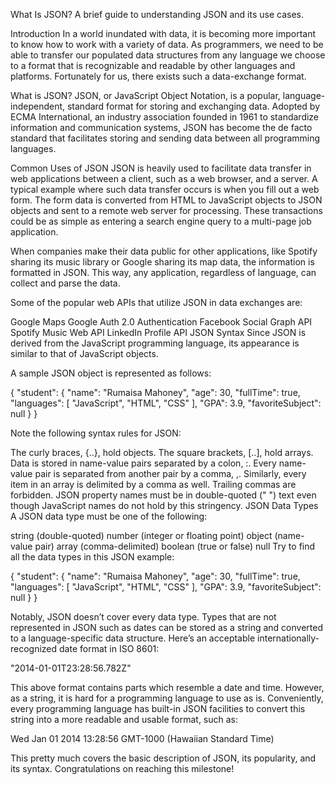 What Is JSON?
A brief guide to understanding JSON and its use cases.

Introduction
In a world inundated with data, it is becoming more important to know how to work with a variety of data. As programmers, we need to be able to transfer our populated data structures from any language we choose to a format that is recognizable and readable by other languages and platforms. Fortunately for us, there exists such a data-exchange format.

What is JSON?
JSON, or JavaScript Object Notation, is a popular, language-independent, standard format for storing and exchanging data. Adopted by ECMA International, an industry association founded in 1961 to standardize information and communication systems, JSON has become the de facto standard that facilitates storing and sending data between all programming languages.

Common Uses of JSON
JSON is heavily used to facilitate data transfer in web applications between a client, such as a web browser, and a server. A typical example where such data transfer occurs is when you fill out a web form. The form data is converted from HTML to JavaScript objects to JSON objects and sent to a remote web server for processing. These transactions could be as simple as entering a search engine query to a multi-page job application.

When companies make their data public for other applications, like Spotify sharing its music library or Google sharing its map data, the information is formatted in JSON. This way, any application, regardless of language, can collect and parse the data.

Some of the popular web APIs that utilize JSON in data exchanges are:

Google Maps
Google Auth 2.0 Authentication
Facebook Social Graph API
Spotify Music Web API
LinkedIn Profile API
JSON Syntax
Since JSON is derived from the JavaScript programming language, its appearance is similar to that of JavaScript objects.

A sample JSON object is represented as follows:

{
  "student": {
    "name": "Rumaisa Mahoney",
    "age": 30,
    "fullTime": true,
    "languages": [ "JavaScript", "HTML", "CSS" ],
    "GPA": 3.9,
    "favoriteSubject": null
  }
}

Note the following syntax rules for JSON:

The curly braces, {..}, hold objects.
The square brackets, [..], hold arrays.
Data is stored in name-value pairs separated by a colon, :.
Every name-value pair is separated from another pair by a comma, ,. Similarly, every item in an array is delimited by a comma as well. Trailing commas are forbidden.
JSON property names must be in double-quoted (" ") text even though JavaScript names do not hold by this stringency.
JSON Data Types
A JSON data type must be one of the following:

string (double-quoted)
number (integer or floating point)
object (name-value pair)
array (comma-delimited)
boolean (true or false)
null
Try to find all the data types in this JSON example:

{
  "student": {
    "name": "Rumaisa Mahoney",
    "age": 30,
    "fullTime": true,
    "languages": [ "JavaScript", "HTML", "CSS" ],
    "GPA": 3.9,
    "favoriteSubject": null
  }
}

Notably, JSON doesn’t cover every data type. Types that are not represented in JSON such as dates can be stored as a string and converted to a language-specific data structure. Here’s an acceptable internationally-recognized date format in ISO 8601:

"2014-01-01T23:28:56.782Z"

This above format contains parts which resemble a date and time. However, as a string, it is hard for a programming language to use as is. Conveniently, every programming language has built-in JSON facilities to convert this string into a more readable and usable format, such as:

Wed Jan 01 2014 13:28:56 GMT-1000 (Hawaiian Standard Time)

This pretty much covers the basic description of JSON, its popularity, and its syntax. Congratulations on reaching this milestone!